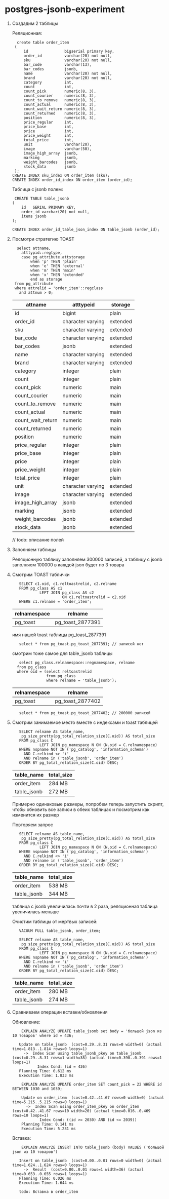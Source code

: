 # postgres-jsonb-experiment
1. Создадим 2 таблицы
   
   Реляционная:
   ```
     create table order_item
    (
        id                bigserial primary key,
        order_id          varchar(20) not null,
        sku               varchar(20) not null,
        bar_code          varchar(13),
        bar_codes         jsonb,
        name              varchar(20) not null,
        brand             varchar(20) not null,
        category          int,
        count             int,
        count_pick        numeric(8, 3),
        count_courier     numeric(8, 3),
        count_to_remove   numeric(8, 3),
        count_actual      numeric(8, 3),
        count_wait_return numeric(8, 3),
        count_returned    numeric(8, 3),
        position          numeric(8, 3),
        price_regular     int,
        price_base        int,
        price             int,
        price_weight      int,
        total_price       int,
        unit              varchar(20),
        image             varchar(50),
        image_high_array  jsonb,
        marking           jsonb,
        weight_barcodes   jsonb,
        stock_data        jsonb
    );
   CREATE INDEX sku_index ON order_item (sku);
   CREATE INDEX order_id_index ON order_item (order_id);
   ```

   Таблица с jsonb полем:
   ```
    CREATE TABLE table_jsonb
   (
       id   SERIAL PRIMARY KEY,
       order_id varchar(20) not null,
       items jsonb
   );

   CREATE INDEX order_id_table_json_index ON table_jsonb (order_id);
   ```

3. Посмотри стратегию TOAST
   ```
     select attname,
       atttypid::regtype,
       case pg_attribute.attstorage
           when 'p' THEN 'plain'
           when 'e' THEN 'external'
           when 'm' THEN 'main'
           when 'x' THEN 'extended'
           end as storage
    from pg_attribute
    where attrelid = 'order_item'::regclass
      and attnum > 0;
   ```
    attname | atttypeid | storage
    --- | --- | --- 
    id | bigint | plain
    order_id | character varying | extended
    sku | character varying | extended
    bar_code | character varying | extended
    bar_codes | jsonb | extended
    name | character varying | extended
    brand | character varying | extended
    category | integer | plain
    count | integer | plain
    count_pick | numeric | main
    count_courier | numeric | main
    count_to_remove | numeric | main
    count_actual | numeric | main
    count_wait_return | numeric | main
    count_returned | numeric | main
    position | numeric | main
    price_regular | integer | plain
    price_base | integer | plain
    price | integer | plain
    price_weight | integer | plain
    total_price | integer | plain
    unit | character varying | extended
    image | character varying | extended
    image_high_array | jsonb | extended
    marking | jsonb | extended
    weight_barcodes | jsonb | extended
    stock_data | jsonb | extended

    // todo: описание полей 


4. Заполняем таблицы
   
   Реляционную таблицу заполняем 300000 записей, а таблицу с jsonb заполняем 100000 в каждой json будет по 3 товара
6. Смотрим TOAST таблички
   ```
      SELECT c1.oid, c1.reltoastrelid, c2.relname
      FROM pg_class AS c1
               LEFT JOIN pg_class AS c2
                         ON c1.reltoastrelid = c2.oid
      WHERE c1.relname = 'order_item';
   ```
    relnamespace | relname
     --- | --- 
    pg_toast | pg_toast_2877391

    имя нашей toast таблицы pg_toast_2877391

    ```
       select * from pg_toast.pg_toast_2877391; // записей нет
    ```

    смотрим тоже самое для table_jsonb таблицы
    ```
       select pg_class.relnamespace::regnamespace, relname
      from pg_class
      where oid = (select reltoastrelid
                   from pg_class
                   where relname = 'table_jsonb');
    ```

    relnamespace | relname
     --- | --- 
    pg_toast | pg_toast_2877402

    ```
       select * from pg_toast.pg_toast_2877402; // 200000 записей
    ```
7. Смотрим занимаемое место вместе с индексами и toast таблицей

   ```
      SELECT relname AS table_name,
       pg_size_pretty(pg_total_relation_size(C.oid)) AS total_size
      FROM pg_class C
               LEFT JOIN pg_namespace N ON (N.oid = C.relnamespace)
      WHERE nspname NOT IN ('pg_catalog', 'information_schema')
        AND C.relkind <> 'i'
        AND relname in ('table_jsonb', 'order_item')
      ORDER BY pg_total_relation_size(C.oid) DESC;
   ```

   table_name | total_size
     --- | --- 
    order_item | 284 MB
    table_jsonb | 272 MB

   Примерно одинаковые размеры, попробем теперь запустить скрипт, чтобы обновить все записи в обеих таблицах и посмотрим как изменится их размер
   
   Повторяем запрос
   ```
      SELECT relname AS table_name,
       pg_size_pretty(pg_total_relation_size(C.oid)) AS total_size
      FROM pg_class C
               LEFT JOIN pg_namespace N ON (N.oid = C.relnamespace)
      WHERE nspname NOT IN ('pg_catalog', 'information_schema')
        AND C.relkind <> 'i'
        AND relname in ('table_jsonb', 'order_item')
      ORDER BY pg_total_relation_size(C.oid) DESC;
   ```

    table_name | total_size
     --- | --- 
    order_item | 538 MB 
    table_jsonb | 344 MB

   таблица с jsonb увеличилась почти в 2 раза, реляционная таблица увеличилась меньше

   Очистим таблицы от мертвых записей:
   ```
      VACUUM FULL table_jsonb, order_item;

      SELECT relname AS table_name,
       pg_size_pretty(pg_total_relation_size(C.oid)) AS total_size
      FROM pg_class C
               LEFT JOIN pg_namespace N ON (N.oid = C.relnamespace)
      WHERE nspname NOT IN ('pg_catalog', 'information_schema')
        AND C.relkind <> 'i'
        AND relname in ('table_jsonb', 'order_item')
      ORDER BY pg_total_relation_size(C.oid) DESC;
   ```

   table_name | total_size
     --- | --- 
    order_item | 280 MB 
    table_jsonb | 274 MB
   
9. Сравниваем операции вставки/обновления

   Обновление:
   
      ```
          EXPLAIN ANALYZE UPDATE table_jsonb set body = 'большой json из 10 товаров' where id = 436;
   
         Update on table_jsonb  (cost=0.29..8.31 rows=0 width=0) (actual time=1.813..1.814 rows=0 loops=1)
           ->  Index Scan using table_jsonb_pkey on table_jsonb  (cost=0.29..8.31 rows=1 width=38) (actual time=0.390..0.391 rows=1 loops=1)
                 Index Cond: (id = 436)
         Planning Time: 0.612 ms
         Execution Time: 1.833 ms
   
      ```

     ```
         EXPLAIN ANALYZE UPDATE order_item SET count_pick = 22 WHERE id BETWEEN 1030 and 1039;
   
         Update on order_item  (cost=0.42..41.67 rows=0 width=0) (actual time=5.215..5.215 rows=0 loops=1)
           ->  Index Scan using order_item_pkey on order_item  (cost=0.42..41.67 rows=10 width=20) (actual time=0.016..0.469 rows=10 loops=1)
                 Index Cond: ((id >= 2030) AND (id <= 2039))
         Planning Time: 0.141 ms
         Execution Time: 5.231 ms
   
     ```

     Вставка:
   
      ```
          EXPLAIN ANALYZE INSERT INTO table_jsonb (body) VALUES ('большой json из 10 товаров')
   
         Insert on table_jsonb  (cost=0.00..0.01 rows=0 width=0) (actual time=1.624..1.624 rows=0 loops=1)
           ->  Result  (cost=0.00..0.01 rows=1 width=36) (actual time=0.653..0.655 rows=1 loops=1)
         Planning Time: 0.026 ms
         Execution Time: 1.644 ms
   
      ```
   
      ```
         todo: Вставка в order_item
      ```
